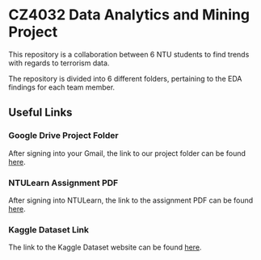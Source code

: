 # CZ4032 Data Analytics and Mining Project

This repository is a collaboration between 6 NTU students to find trends with regards to terrorism data.

The repository is divided into 6 different folders, pertaining to the EDA findings for each team member.

## Useful Links

### Google Drive Project Folder

After signing into your Gmail, the link to our project folder can be found [here](https://drive.google.com/drive/u/1/folders/1LSlJKVa6ECTz7W2zkO3fYSs6ApiO07Ea).

### NTULearn Assignment PDF

After signing into NTULearn, the link to the assignment PDF can be found [here](https://ntulearn.ntu.edu.sg/bbcswebdav/pid-2217685-dt-content-rid-13452703_1/courses/20S1-CE4032-CZ4032-C-LEC/Assignment%202020.pdf).

### Kaggle Dataset Link

The link to the Kaggle Dataset website can be found [here](https://www.kaggle.com/START-UMD/gtd).

